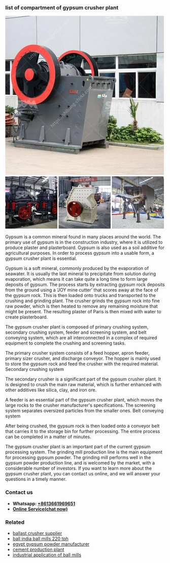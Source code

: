 <h3>list of compartment of gypsum crusher plant</h3><img src='1708322668.jpg' alt=''><p>Gypsum is a common mineral found in many places around the world. The primary use of gypsum is in the construction industry, where it is utilized to produce plaster and plasterboard. Gypsum is also used as a soil additive for agricultural purposes. In order to process gypsum into a usable form, a gypsum crusher plant is essential.</p><p>Gypsum is a soft mineral, commonly produced by the evaporation of seawater. It is usually the last mineral to precipitate from solution during evaporation, which means it can take quite a long time to form large deposits of gypsum. The process starts by extracting gypsum rock deposits from the ground using a ‘JOY mine cutter’ that scores away at the face of the gypsum rock. This is then loaded onto trucks and transported to the crushing and grinding plant. The crusher grinds the gypsum rock into fine raw powder, which is then heated to remove any remaining moisture that might be present. The resulting plaster of Paris is then mixed with water to create plasterboard.</p><p>The gypsum crusher plant is composed of primary crushing system, secondary crushing system, feeder and screening system, and belt conveying system, which are all interconnected in a complex of required equipment to complete the crushing and screening tasks.</p><p>The primary crusher system consists of a feed hopper, apron feeder, primary sizer crusher, and discharge conveyor. The hopper is mainly used to store the gypsum rock and feed the crusher with the required material. Secondary crushing system</p><p>The secondary crusher is a significant part of the gypsum crusher plant. It is designed to crush the main raw material, which is further enhanced with other additives like silica, clay, and iron ore.</p><p>A feeder is an essential part of the gypsum crusher plant, which moves the large rocks to the crusher manufacturer's specifications. The screening system separates oversized particles from the smaller ones. Belt conveying system</p><p>After being crushed, the gypsum rock is then loaded onto a conveyor belt that carries it to the storage bin for further processing. The entire process can be completed in a matter of minutes.</p><p>The gypsum crusher plant is an important part of the current gypsum processing system. The grinding mill production line is the main equipment for processing gypsum powder. The grinding mill performs well in the gypsum powder production line, and is welcomed by the market, with a considerable number of investors. If you want to learn more about the gypsum crusher plant, you can contact us online, and we will answer your questions in a timely manner.</p><h3>Contact us</h3><ul><li><strong>Whatsapp:&nbsp;<a href="https://wa.me/8613661969651">+8613661969651</a></strong></li><li><a href="https://swt.shibang-china.com/?git&amp;zhl&amp;list of compartment of gypsum crusher plant"><strong>Online Service(chat now)</strong></a></li></ul><h3>Related</h3><ul><li><a href='ballast crusher supplier.md'>ballast crusher supplier</a></li><li><a href='ball india ball mills 220 tph.md'>ball india ball mills 220 tph</a></li><li><a href='egypt gypsum powder manufacturer.md'>egypt gypsum powder manufacturer</a></li><li><a href='cement production plant.md'>cement production plant</a></li><li><a href='industrial application of ball mills.md'>industrial application of ball mills</a></li></ul>